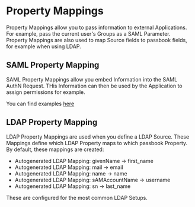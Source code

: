# Property Mappings

Property Mappings allow you to pass information to external Applications. For example, pass the current user's Groups as a SAML Parameter. Property Mappings are also used to map Source fields to passbook fields, for example when using LDAP.

## SAML Property Mapping

SAML Property Mappings allow you embed Information into the SAML AuthN Request. THis Information can then be used by the Application to assign permissions for example.

You can find examples [here](integrations/)

## LDAP Property Mapping

LDAP Property Mappings are used when you define a LDAP Source. These Mappings define which LDAP Property maps to which passbook Property. By default, these mappings are created:

-   Autogenerated LDAP Mapping: givenName -> first_name
-   Autogenerated LDAP Mapping: mail -> email
-   Autogenerated LDAP Mapping: name -> name
-   Autogenerated LDAP Mapping: sAMAccountName -> username
-   Autogenerated LDAP Mapping: sn -> last_name

These are configured for the most common LDAP Setups.
